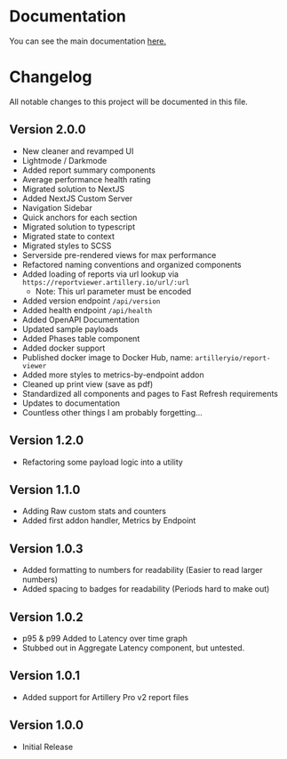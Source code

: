 
# Documentation
You can see the main documentation [here.](readme.md)

# Changelog

All notable changes to this project will be documented in this file.

## Version 2.0.0
- New cleaner and revamped UI
- Lightmode / Darkmode
- Added report summary components
- Average performance health rating
- Migrated solution to NextJS
- Added NextJS Custom Server
- Navigation Sidebar
- Quick anchors for each section
- Migrated solution to typescript
- Migrated state to context
- Migrated styles to SCSS
- Serverside pre-rendered views for max performance
- Refactored naming conventions and organized components
- Added loading of reports via url lookup via `https://reportviewer.artillery.io/url/:url`
    - Note: This url parameter must be encoded
- Added version endpoint `/api/version`
- Added health endpoint `/api/health`
- Added OpenAPI Documentation
- Updated sample payloads
- Added Phases table component
- Added docker support
- Published docker image to Docker Hub, name: `artilleryio/report-viewer`
- Added more styles to metrics-by-endpoint addon
- Cleaned up print view (save as pdf)
- Standardized all components and pages to Fast Refresh requirements
- Updates to documentation
- Countless other things I am probably forgetting...

## Version 1.2.0
- Refactoring some payload logic into a utility

## Version 1.1.0
- Adding Raw custom stats and counters
- Added first addon handler, Metrics by Endpoint

## Version 1.0.3
- Added formatting to numbers for readability (Easier to read larger numbers)
- Added spacing to badges for readability (Periods hard to make out)

## Version 1.0.2
- p95 & p99 Added to Latency over time graph
- Stubbed out in Aggregate Latency component, but untested.

## Version 1.0.1
- Added support for Artillery Pro v2 report files

## Version 1.0.0
- Initial Release